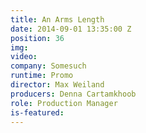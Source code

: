 ```yaml
---
title: An Arms Length
date: 2014-09-01 13:35:00 Z
position: 36
img: 
video: 
company: Somesuch
runtime: Promo
director: Max Weiland
producers: Denna Cartamkhoob
role: Production Manager
is-featured: 
---
```


